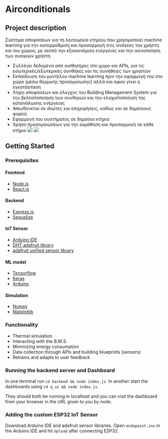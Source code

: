# Airconditionals
## Project description
Σύστημα αποφάσεων για τη λειτουργία κτηρίου που χρησιμοποιεί machine learning για την αυτορρύθμιση και προσαρμογή στις ανάγκες του χρήστη και του χώρου, με σκοπό την εξοικονόμιση ενέργειας και την ικανοποίηση των αναγκών χρήστη
* Συλλέγει δεδομένα από αισθητήρες στο χώρο και APIs, για τις εσωτερικές/εξωτερικές συνθήκες και τις συνήθειες των χρηστών
* Εκπαίδευση του μοντέλου machine learning πριν την εφαρμογή του στο χώρο (μέσω θερμικής προσομοίωσης) αλλά και αφού γίνει η εγκατάσταση
* Λήψη αποφάσεων και έλεγχος του Building Management System για την βελτιστοποίηση των συνθηκών και την ελαχιστοποίηση της κατανάλωσης ενέργειας
* Απευθύνεται σε ιδιώτες και επιχειρήσεις, καθώς και σε δημόσιους φορείς
* Εφαρμογή του συστήματος σε δημόσια κτήρια
* Χρήση προσομοιώσεων για την εκμάθηση και προσαρμογή σε κάθε κτήριο
![](https://cdn.discordapp.com/attachments/258624616430305280/462883103283871744/localhost_3000__2.png)
![](https://cdn.discordapp.com/attachments/258624616430305280/462883104432848897/localhost_3000_.png)
## Getting Started
### Prerequisites
#### Frontend
* [Node.js](https://nodejs.org/en/)
* [React.js](https://reactjs.org/)
#### Backend
* [Express.js](https://expressjs.com/)
* [Sequelize](http://docs.sequelizejs.com/)
#### IoT Sensor
* [Arduino IDE](https://www.arduino.cc/en/Main/Software?)
* [DHT adafruit library](https://github.com/adafruit/DHT-sensor-library)
* [adafruit unified sensor library](https://github.com/adafruit/Adafruit_Sensor)
#### ML model
* [Tensorflow](https://www.tensorflow.org/)
* [Keras](https://keras.io/)
* [Arduino](https://www.arduino.cc/)
#### Simulation 
* [Numpy](http://www.numpy.org/)
* [Matplotlib](https://matplotlib.org/)
### Functionality
* Thermal simulation
* Interacting with the B.M.S.
* Minimizing energy consumption
* Data collection through APIs and building blueprints (sensors)
* Retrains and adapts to user feedback

### Running the backend server and Dashboard
In one terminal run `cd backend && node index.js`.
In another start the dashboards using `cd q_ui && node index.js`.

They should both be running in localhost and you can visit the dashboard from your browser in the URL given to you by node.

### Adding the custom ESP32 IoT Sensor
Download Arduino IDE and adafruit sensor libraries. Open `endopoint.ino` in the Arduino IDE and hit `Upload` after connecting ESP32.
